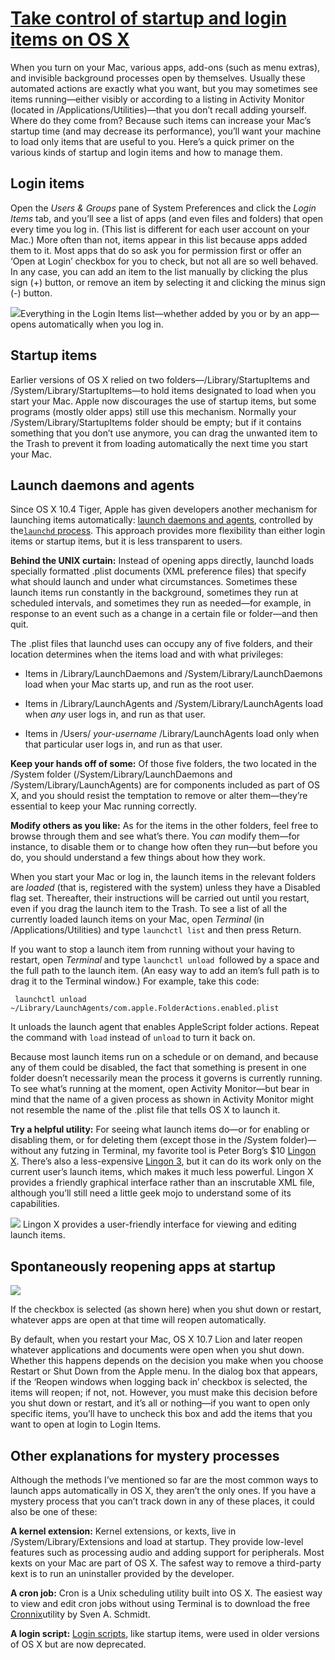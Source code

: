 # [Take control of startup and login items on OS X](http://www.macworld.com/article/2047747/take-control-of-startup-and-login-items.html)

When you turn on your Mac, various apps, add-ons (such as menu extras), and invisible background processes open by themselves. Usually these automated actions are exactly what you want, but you may sometimes see items running—either visibly or according to a listing in Activity Monitor (located in /Applications/Utilities)—that you don’t recall adding yourself. Where do they come from? Because such items can increase your Mac’s startup time (and may decrease its performance), you’ll want your machine to load only items that are useful to you. Here’s a quick primer on the various kinds of startup and login items and how to manage them.

## Login items

Open the _Users & Groups_ pane of System Preferences and click the _Login Items_ tab, and you’ll see a list of apps (and even files and folders) that open every time you log in. (This list is different for each user account on your Mac.) More often than not, items appear in this list because apps added them to it. Most apps that do so ask you for permission first or offer an ‘Open at Login’ checkbox for you to check, but not all are so well behaved. In any case, you can add an item to the list manually by clicking the plus sign (+) button, or remove an item by selecting it and clicking the minus sign (-) button.

![](http://images.techhive.com/images/article/2013/08/loginitems-100052043-large.png)Everything in the Login Items list—whether added by you or by an app—opens automatically when you log in.

## Startup items

Earlier versions of OS X relied on two folders—/Library/StartupItems and /System/Library/StartupItems—to hold items designated to load when you start your Mac. Apple now discourages the use of startup items, but some programs (mostly older apps) still use this mechanism. Normally your /System/Library/StartupItems folder should be empty; but if it contains something that you don’t use anymore, you can drag the unwanted item to the Trash to prevent it from loading automatically the next time you start your Mac.

## Launch daemons and agents

Since OS X 10.4 Tiger, Apple has given developers another mechanism for launching items automatically: [launch daemons and agents](https://developer.apple.com/library/mac/documentation/MacOSX/Conceptual/BPSystemStartup/Chapters/CreatingLaunchdJobs.html), controlled by the[`launchd` process](http://en.wikipedia.org/wiki/Launchd). This approach provides more flexibility than either login items or startup items, but it is less transparent to users.

 **Behind the UNIX curtain:** Instead of opening apps directly, launchd loads specially formatted .plist documents (XML preference files) that specify what should launch and under what circumstances. Sometimes these launch items run constantly in the background, sometimes they run at scheduled intervals, and sometimes they run as needed—for example, in response to an event such as a change in a certain file or folder—and then quit.

The .plist files that launchd uses can occupy any of five folders, and their location determines when the items load and with what privileges:

  * Items in /Library/LaunchDaemons and /System/Library/LaunchDaemons load when your Mac starts up, and run as the root user.

  * Items in /Library/LaunchAgents and /System/Library/LaunchAgents load when _any_ user logs in, and run as that user.

  * Items in /Users/ _your-username_ /Library/LaunchAgents load only when that particular user logs in, and run as that user.




 **Keep your hands off of some:** Of those five folders, the two located in the /System folder (/System/Library/LaunchDaemons and /System/Library/LaunchAgents) are for components included as part of OS X, and you should resist the temptation to remove or alter them—they’re essential to keep your Mac running correctly.

 **Modify others as you like:** As for the items in the other folders, feel free to browse through them and see what’s there. You _can_ modify them—for instance, to disable them or to change how often they run—but before you do, you should understand a few things about how they work.

When you start your Mac or log in, the launch items in the relevant folders are _loaded_ (that is, registered with the system) unless they have a Disabled flag set. Thereafter, their instructions will be carried out until you restart, even if you drag the launch item to the Trash. To see a list of all the currently loaded launch items on your Mac, open _Terminal_ (in /Applications/Utilities) and type `launchctl list` and then press Return.

If you want to stop a launch item from running without your having to restart, open _Terminal_ and type `launchctl unload `followed by a space and the full path to the launch item. (An easy way to add an item’s full path is to drag it to the Terminal window.) For example, take this code:


     launchctl unload ~/Library/LaunchAgents/com.apple.FolderActions.enabled.plist

It unloads the launch agent that enables AppleScript folder actions. Repeat the command with `load` instead of `unload` to turn it back on.

Because most launch items run on a schedule or on demand, and because any of them could be disabled, the fact that something is present in one folder doesn’t necessarily mean the process it governs is currently running. To see what’s running at the moment, open Activity Monitor—but bear in mind that the name of a given process as shown in Activity Monitor might not resemble the name of the .plist file that tells OS X to launch it.

 **Try a helpful utility:** For seeing what launch items do—or for enabling or disabling them, or for deleting them (except those in the /System folder)—without any futzing in Terminal, my favorite tool is Peter Borg’s $10 [Lingon X](http://www.peterborgapps.com/lingon/). There’s also a less-expensive [Lingon 3](http://target.georiot.com/Proxy.ashx?TSID=14156&GR_URL=https%3A%2F%2Fitunes.apple.com%2Fgb%2Fapp%2Flingon-3%2Fid450201424%3Fls%3D1%26mt%3D12), but it can do its work only on the current user’s launch items, which makes it much less powerful. Lingon X provides a friendly graphical interface rather than an inscrutable XML file, although you’ll still need a little geek mojo to understand some of its capabilities.

![](http://images.techhive.com/images/article/2013/08/lingon-100052044-large.png) Lingon X provides a user-friendly interface for viewing and editing launch items.

## Spontaneously reopening apps at startup

![](http://images.techhive.com/images/article/2013/08/resume-100052042-medium.png)

If the checkbox is selected (as shown here) when you shut down or restart, whatever apps are open at that time will reopen automatically.

By default, when you restart your Mac, OS X 10.7 Lion and later reopen whatever applications and documents were open when you shut down. Whether this happens depends on the decision you make when you choose Restart or Shut Down from the Apple menu. In the dialog box that appears, if the ‘Reopen windows when logging back in’ checkbox is selected, the items will reopen; if not, not. However, you must make this decision before you shut down or restart, and it’s all or nothing—if you want to open only specific items, you’ll have to uncheck this box and add the items that you want to open at login to Login Items.

## Other explanations for mystery processes

Although the methods I’ve mentioned so far are the most common ways to launch apps automatically in OS X, they aren’t the only ones. If you have a mystery process that you can’t track down in any of these places, it could also be one of these:

 **A kernel extension:** Kernel extensions, or kexts, live in /System/Library/Extensions and load at startup. They provide low-level features such as processing audio and adding support for peripherals. Most kexts on your Mac are part of OS X. The safest way to remove a third-party kext is to run an uninstaller provided by the developer.

 **A cron job:** Cron is a Unix scheduling utility built into OS X. The easiest way to view and edit cron jobs without using Terminal is to download the free [Cronnix](https://code.google.com/p/cronnix/)utility by Sven A. Schmidt.

 **A login script:** [Login scripts](https://developer.apple.com/library/mac/documentation/MacOSX/Conceptual/BPSystemStartup/Chapters/CustomLogin.html), like startup items, were used in older versions of OS X but are now deprecated.
